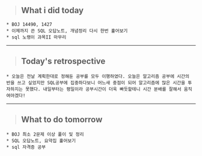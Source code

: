>## What i did today
    * BOJ 14490, 1427
    * 이제까지 쓴 SQL 오답노트, 개념정리 다시 한번 훑어보기
    * sql 노랭이 과목II 마무리
---

>## Today's retrospective
    * 오늘은 전날 계획한대로 정해둔 공부를 모두 이행하였다. 오늘은 알고리즘 공부에 시간의 반을 쓰고 싶었지만 SQL공부에 집중하다보니 어느새 중점이 되어 알고리즘에 많은 시간을 투자하지는 못했다. 내일부터는 평일이라 공부시간이 더욱 빠듯할테니 시간 분배를 잘해서 움직여야겠다!   
---
>## What to do tomorrow
    * BOJ 최소 2문제 이상 풀이 및 정리
    * SQL 오답노트, 요약집 훑어보기
    * sql 자격증 공부